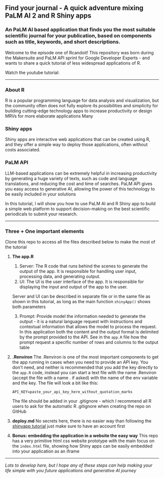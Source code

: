 ## Find your journal - A quick adventure mixing PaLM AI 2 and R Shiny apps
### An PaLM AI based application that finds you the most suitable scientific journal for your publication, based on components such as title, keywords, and short descriptions.

Welcome to the episode one of Rcandoit! 
This repository was born during the Makersuite and PaLM API sprint for Google Developer Experts - and wants to share a quick tutorial of less widespread applications of R. 

Watch the youtube tutorial:

___
### About R
R is a popular programming language for data analysis and visualization, but the community often does not fully explore its possibilities and simplicity for building cutting-edge technology apps to increase productivity or design MRVs for more elaborate applications
Many 

### Shiny apps
Shiny apps are interactive web applications that can be created using R, and they offer a simple way to deploy those applications, often without costs associated.

### PaLM API
LLM-based applications can be extremely helpful in increasing productivity by generating a huge variety of texts, such as code and language translations, and reducing the cost and time of searches. PaLM API gives you easy access to generative AI, allowing the power of this technology to be easily included in your solutions


In this tutorial, I will show you how to use PaLM AI and R Shiny app to build a simple web platform to support decision-making on the best scientific periodicals to submit your research.
___
### Three + One important elements

Clone this repo to access all the files described below to make the most of the tutorial

1. **The app.R**
   1. Server: The R code that runs behind the scenes to generate the output of the app. It is responsible for handling user input, processing data, and generating output.
   2. UI: The UI is the user interface of the app. It is responsible for displaying the input and output of the app to the user.
   
   Server and UI can be described in separate file or in the same file as shown in this tutorial, as long as the main function `shinyApp()` shows both parameters

   3. Prompt: Provide model the information needed to generate the output - it is a natural language request with instructions and contextual information that allows the model to process the request. In this application both the content and the output format is delimited by the prompt provided to the API. See in the `app.R` file how the prompt request a specific number of rows and columns to the output table
   
2. **.Renviron**
   The .Renviron is one of the most important components to get the app running in cases when you need to provide an API key. You don't need, and neither is recommended that you add the key directly to the `app.R` code, instead you can start a text file with the name .Renviron (accept the file with a name . if asked) with the name of the env variable and the key. The file will look a bit like this:
   
   ```
   API_KEY=paste_your_api_key_here_without_quotation_marks
   ```
   The file should be added in your .gitignore - which I recommend all R users to ask for the automatic R .gitignore when creating the repo on GitHub

3. **deploy.md**
   No secrets here, there is no easier way than following the [shinyapp tutorial](https://www.shinyapps.io/admin/#/dashboard) just make sure to have an account first

4. **Bonus: embedding the application in a website the easy way**
    This repo has a very primitive html css website prototype with the main focus on the `index.html` file, showing how Shiny apps can be easily embedded into your application as an iframe
___

_Lots to develop here, but I hope any of these steps can help making your life simple with you future applications and generative AI journey_

